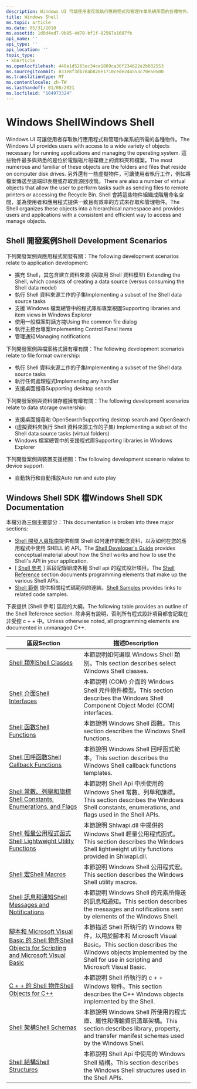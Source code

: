 ```yaml
---
description: Windows UI 可讓使用者存取執行應用程式和管理作業系統所需的各種物件。
title: Windows Shell
ms.topic: article
ms.date: 05/31/2018
ms.assetid: 1d0d4ed7-9b85-4d70-bf1f-82567a1687fb
api_name: ''
api_type: ''
api_location: ''
topic_type:
- kbArticle
ms.openlocfilehash: 448e1d5265ec34ce1889ca36f234622e2b082553
ms.sourcegitcommit: 831e8f3db78ab820e1710cede244553c70e50500
ms.translationtype: MT
ms.contentlocale: zh-TW
ms.lasthandoff: 01/08/2021
ms.locfileid: "104973324"
---
```

# <a name="windows-shell"></a><span data-ttu-id="e1286-103">Windows Shell</span><span class="sxs-lookup"><span data-stu-id="e1286-103">Windows Shell</span></span>

<span data-ttu-id="e1286-104">Windows UI 可讓使用者存取執行應用程式和管理作業系統所需的各種物件。</span><span class="sxs-lookup"><span data-stu-id="e1286-104">The Windows UI provides users with access to a wide variety of objects necessary for running applications and managing the operating system.</span></span> <span data-ttu-id="e1286-105">這些物件最多與熟悉的是位於電腦磁片磁碟機上的資料夾和檔案。</span><span class="sxs-lookup"><span data-stu-id="e1286-105">The most numerous and familiar of these objects are the folders and files that reside on computer disk drives.</span></span> <span data-ttu-id="e1286-106">另外還有一些虛擬物件，可讓使用者執行工作，例如將檔案傳送至遠端印表機或存取資源回收筒。</span><span class="sxs-lookup"><span data-stu-id="e1286-106">There are also a number of virtual objects that allow the user to perform tasks such as sending files to remote printers or accessing the Recycle Bin.</span></span> <span data-ttu-id="e1286-107">Shell 會將這些物件組織成階層命名空間，並為使用者和應用程式提供一致且有效率的方式來存取和管理物件。</span><span class="sxs-lookup"><span data-stu-id="e1286-107">The Shell organizes these objects into a hierarchical namespace and provides users and applications with a consistent and efficient way to access and manage objects.</span></span>

## <a name="shell-development-scenarios"></a><span data-ttu-id="e1286-108">Shell 開發案例</span><span class="sxs-lookup"><span data-stu-id="e1286-108">Shell Development Scenarios</span></span>

<span data-ttu-id="e1286-109">下列開發案例與應用程式開發有關：</span><span class="sxs-lookup"><span data-stu-id="e1286-109">The following development scenarios relate to application development:</span></span>

-   <span data-ttu-id="e1286-110">擴充 Shell，其包含建立資料來源 (與取用 Shell 資料模型) </span><span class="sxs-lookup"><span data-stu-id="e1286-110">Extending the Shell, which consists of creating a data source (versus consuming the Shell data model)</span></span>
-   <span data-ttu-id="e1286-111">執行 Shell 資料來源工作的子集</span><span class="sxs-lookup"><span data-stu-id="e1286-111">Implementing a subset of the Shell data source tasks</span></span>
-   <span data-ttu-id="e1286-112">支援 Windows 檔案總管中的程式庫和專案視圖</span><span class="sxs-lookup"><span data-stu-id="e1286-112">Supporting libraries and item views in Windows Explorer</span></span>
-   <span data-ttu-id="e1286-113">使用一般檔案對話方塊</span><span class="sxs-lookup"><span data-stu-id="e1286-113">Using the common file dialog</span></span>
-   <span data-ttu-id="e1286-114">執行主控台專案</span><span class="sxs-lookup"><span data-stu-id="e1286-114">Implementing Control Panel items</span></span>
-   <span data-ttu-id="e1286-115">管理通知</span><span class="sxs-lookup"><span data-stu-id="e1286-115">Managing notifications</span></span>

<span data-ttu-id="e1286-116">下列開發案例與檔案格式擁有權有關：</span><span class="sxs-lookup"><span data-stu-id="e1286-116">The following development scenarios relate to file format ownership:</span></span>

-   <span data-ttu-id="e1286-117">執行 Shell 資料來源工作的子集</span><span class="sxs-lookup"><span data-stu-id="e1286-117">Implementing a subset of the Shell data source tasks</span></span>
-   <span data-ttu-id="e1286-118">執行任何處理程式</span><span class="sxs-lookup"><span data-stu-id="e1286-118">Implementing any handler</span></span>
-   <span data-ttu-id="e1286-119">支援桌面搜尋</span><span class="sxs-lookup"><span data-stu-id="e1286-119">Supporting desktop search</span></span>

<span data-ttu-id="e1286-120">下列開發案例與資料儲存體擁有權有關：</span><span class="sxs-lookup"><span data-stu-id="e1286-120">The following development scenarios relate to data storage ownership:</span></span>

-   <span data-ttu-id="e1286-121">支援桌面搜尋和 OpenSearch</span><span class="sxs-lookup"><span data-stu-id="e1286-121">Supporting desktop search and OpenSearch</span></span>
-   <span data-ttu-id="e1286-122"> (虛擬資料夾執行 Shell 資料來源工作的子集) </span><span class="sxs-lookup"><span data-stu-id="e1286-122">Implementing a subset of the Shell data source tasks (virtual folders)</span></span>
-   <span data-ttu-id="e1286-123">Windows 檔案總管中的支援程式庫</span><span class="sxs-lookup"><span data-stu-id="e1286-123">Supporting libraries in Windows Explorer</span></span>

<span data-ttu-id="e1286-124">下列開發案例與裝置支援相關：</span><span class="sxs-lookup"><span data-stu-id="e1286-124">The following development scenario relates to device support:</span></span>

-   <span data-ttu-id="e1286-125">自動執行和自動播放</span><span class="sxs-lookup"><span data-stu-id="e1286-125">Auto run and auto play</span></span>

## <a name="windows-shell-sdk-documentation"></a><span data-ttu-id="e1286-126">Windows Shell SDK 檔</span><span class="sxs-lookup"><span data-stu-id="e1286-126">Windows Shell SDK Documentation</span></span>

<span data-ttu-id="e1286-127">本檔分為三個主要部分：</span><span class="sxs-lookup"><span data-stu-id="e1286-127">This documentation is broken into three major sections:</span></span>

-   <span data-ttu-id="e1286-128">[Shell 開發人員指南](intro.md)提供有關 Shell 如何運作的概念資料，以及如何在您的應用程式中使用 SHELL 的 API。</span><span class="sxs-lookup"><span data-stu-id="e1286-128">The [Shell Developer's Guide](intro.md) provides conceptual material about how the Shell works and how to use the Shell's API in your application.</span></span>
-   <span data-ttu-id="e1286-129">[ [Shell 參考](shell-reference-bumper.md) ] 區段記錄組成各種 Shell api 的程式設計項目。</span><span class="sxs-lookup"><span data-stu-id="e1286-129">The [Shell Reference](shell-reference-bumper.md) section documents programming elements that make up the various Shell APIs.</span></span>
-   <span data-ttu-id="e1286-130">[Shell 範例](samples-entry.md) 提供相關程式碼範例的連結。</span><span class="sxs-lookup"><span data-stu-id="e1286-130">[Shell Samples](samples-entry.md) provides links to related code samples.</span></span>

<span data-ttu-id="e1286-131">下表提供 [Shell 參考] 區段的大綱。</span><span class="sxs-lookup"><span data-stu-id="e1286-131">The following table provides an outline of the Shell Reference section.</span></span> <span data-ttu-id="e1286-132">除非另有說明，否則所有程式設計項目都會記載在非受控 c + + 中。</span><span class="sxs-lookup"><span data-stu-id="e1286-132">Unless otherwise noted, all programming elements are documented in unmanaged C++.</span></span>



| <span data-ttu-id="e1286-133">區段</span><span class="sxs-lookup"><span data-stu-id="e1286-133">Section</span></span>                                                               | <span data-ttu-id="e1286-134">描述</span><span class="sxs-lookup"><span data-stu-id="e1286-134">Description</span></span>                                                                                                          |
|-----------------------------------------------------------------------|----------------------------------------------------------------------------------------------------------------------|
| [<span data-ttu-id="e1286-135">Shell 類別</span><span class="sxs-lookup"><span data-stu-id="e1286-135">Shell Classes</span></span>](classes.md)                                          | <span data-ttu-id="e1286-136">本節說明如何選取 Windows Shell 類別。</span><span class="sxs-lookup"><span data-stu-id="e1286-136">This section describes select Windows Shell classes.</span></span>                                                                 |
| [<span data-ttu-id="e1286-137">Shell 介面</span><span class="sxs-lookup"><span data-stu-id="e1286-137">Shell Interfaces</span></span>](interfaces.md)                                    | <span data-ttu-id="e1286-138">本節說明 (COM) 介面的 Windows Shell 元件物件模型。</span><span class="sxs-lookup"><span data-stu-id="e1286-138">This section describes the Windows Shell Component Object Model (COM) interfaces.</span></span>                                    |
| [<span data-ttu-id="e1286-139">Shell 函數</span><span class="sxs-lookup"><span data-stu-id="e1286-139">Shell Functions</span></span>](functions.md)                                      | <span data-ttu-id="e1286-140">本節說明 Windows Shell 函數。</span><span class="sxs-lookup"><span data-stu-id="e1286-140">This section describes the Windows Shell functions.</span></span>                                                                  |
| [<span data-ttu-id="e1286-141">Shell 回呼函數</span><span class="sxs-lookup"><span data-stu-id="e1286-141">Shell Callback Functions</span></span>](callbacks.md)                             | <span data-ttu-id="e1286-142">本節說明 Windows Shell 回呼函式範本。</span><span class="sxs-lookup"><span data-stu-id="e1286-142">This section describes the Windows Shell callback functions templates.</span></span>                                               |
| [<span data-ttu-id="e1286-143">Shell 常數、列舉和旗標</span><span class="sxs-lookup"><span data-stu-id="e1286-143">Shell Constants, Enumerations, and Flags</span></span>](consts-enums-flags.md)    | <span data-ttu-id="e1286-144">本節說明 Shell Api 中所使用的 Windows Shell 常數、列舉和旗標。</span><span class="sxs-lookup"><span data-stu-id="e1286-144">This section describes the Windows Shell constants, enumerations, and flags used in the Shell APIs.</span></span>                  |
| [<span data-ttu-id="e1286-145">Shell 輕量公用程式函式</span><span class="sxs-lookup"><span data-stu-id="e1286-145">Shell Lightweight Utility Functions</span></span>](shlwapi.md)                    | <span data-ttu-id="e1286-146">本節說明 Shlwapi.dll 中提供的 Windows Shell 輕量公用程式函式。</span><span class="sxs-lookup"><span data-stu-id="e1286-146">This section describes the Windows Shell lightweight utility functions provided in Shlwapi.dll.</span></span>                      |
| [<span data-ttu-id="e1286-147">Shell 宏</span><span class="sxs-lookup"><span data-stu-id="e1286-147">Shell Macros</span></span>](macros.md)                                            | <span data-ttu-id="e1286-148">本節說明 Windows Shell 公用程式宏。</span><span class="sxs-lookup"><span data-stu-id="e1286-148">This section describes the Windows Shell utility macros.</span></span>                                                             |
| [<span data-ttu-id="e1286-149">Shell 訊息和通知</span><span class="sxs-lookup"><span data-stu-id="e1286-149">Shell Messages and Notifications</span></span>](messages.md)                      | <span data-ttu-id="e1286-150">本節說明 Windows Shell 的元素所傳送的訊息和通知。</span><span class="sxs-lookup"><span data-stu-id="e1286-150">This section describes the messages and notifications sent by elements of the Windows Shell.</span></span>                         |
| [<span data-ttu-id="e1286-151">腳本和 Microsoft Visual Basic 的 Shell 物件</span><span class="sxs-lookup"><span data-stu-id="e1286-151">Shell Objects for Scripting and Microsoft Visual Basic</span></span>](objects.md) | <span data-ttu-id="e1286-152">本節描述 Shell 所執行的 Windows 物件，以用於腳本和 Microsoft Visual Basic。</span><span class="sxs-lookup"><span data-stu-id="e1286-152">This section describes the Windows objects implemented by the Shell for use in scripting and Microsoft Visual Basic.</span></span> |
| [<span data-ttu-id="e1286-153">C + + 的 Shell 物件</span><span class="sxs-lookup"><span data-stu-id="e1286-153">Shell Objects for C++</span></span>](objects-cpp.md)                              | <span data-ttu-id="e1286-154">本節說明 Shell 所執行的 c + + Windows 物件。</span><span class="sxs-lookup"><span data-stu-id="e1286-154">This section describes the C++ Windows objects implemented by the Shell.</span></span>                                             |
| [<span data-ttu-id="e1286-155">Shell 架構</span><span class="sxs-lookup"><span data-stu-id="e1286-155">Shell Schemas</span></span>](schemas.md)                                          | <span data-ttu-id="e1286-156">本節說明 Windows Shell 所使用的程式庫、屬性和傳輸資訊清單架構。</span><span class="sxs-lookup"><span data-stu-id="e1286-156">This section describes library, property, and transfer manifest schemas used by the Windows Shell.</span></span>                   |
| [<span data-ttu-id="e1286-157">Shell 結構</span><span class="sxs-lookup"><span data-stu-id="e1286-157">Shell Structures</span></span>](structures.md)                                    | <span data-ttu-id="e1286-158">本節說明 Shell Api 中使用的 Windows Shell 結構。</span><span class="sxs-lookup"><span data-stu-id="e1286-158">This section describes the Windows Shell structures used in the Shell APIs.</span></span>                                          |



 

 

 



